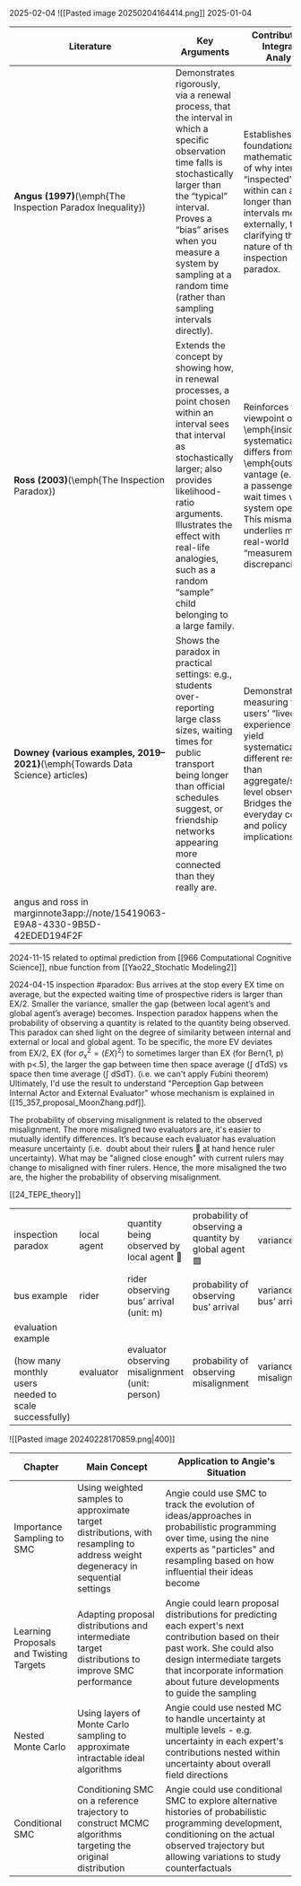 2025-02-04
![[Pasted image 20250204164414.png]]
2025-01-04

| **Literature**                                                                 | **Key Arguments**                                                                                                                                                                                                                                                                                | **Contribution to Integrated Analysis**                                                                                                                                                                                                         |
| ------------------------------------------------------------------------------ | ------------------------------------------------------------------------------------------------------------------------------------------------------------------------------------------------------------------------------------------------------------------------------------------------ | ----------------------------------------------------------------------------------------------------------------------------------------------------------------------------------------------------------------------------------------------- |
| **Angus (1997)**(\emph{The Inspection Paradox Inequality})                     | Demonstrates rigorously, via a renewal process, that the interval in which a specific observation time falls is stochastically larger than the “typical” interval. Proves a “bias” arises when you measure a system by sampling at a random time (rather than sampling intervals directly).      | Establishes a foundational mathematical proof of why intervals “inspected” from within can appear longer than intervals measured externally, thus clarifying the nature of the inspection paradox.                                              |
| **Ross (2003)**(\emph{The Inspection Paradox})<br>                             | Extends the concept by showing how, in renewal processes, a point chosen within an interval sees that interval as stochastically larger; also provides likelihood-ratio arguments. Illustrates the effect with real-life analogies, such as a random “sample” child belonging to a large family. | Reinforces that the viewpoint of an \emph{insider} systematically differs from an \emph{outside} vantage (e.g., how a passenger views wait times vs. the system operator). This mismatch underlies many real-world “measurement” discrepancies. |
| **Downey (various examples, 2019–2021)**(\emph{Towards Data Science} articles) | Shows the paradox in practical settings: e.g., students over-reporting large class sizes, waiting times for public transport being longer than official schedules suggest, or friendship networks appearing more connected than they really are.                                                 | Demonstrates that measuring from users’ “lived experience” can yield systematically different results than aggregate/system-level observations. Bridges theory to everyday contexts and policy implications.                                    |
| angus and ross in marginnote3app://note/15419063-E9A8-4330-9B5D-42EDED194F2F   |                                                                                                                                                                                                                                                                                                  |                                                                                                                                                                                                                                                 |

2024-11-15
related to optimal prediction from [[966 Computational Cognitive Science]], nbue function from [[Yao22_Stochatic Modeling2]]

2024-04-15
inspection #paradox: Bus arrives at the stop every EX time on average, but the expected waiting time of prospective riders is larger than EX/2. Smaller the variance, smaller the gap (between local agent’s and global agent’s average) becomes. Inspection paradox happens when the probability of observing a quantity is related to the quantity being observed. This paradox can shed light on the degree of similarity between internal and external or local and global agent. To be specific, the more EV deviates from EX/2, EX (for $\sigma_x^2 = (EX)^2$) to sometimes larger than EX (for Bern(1, p) with p<.5), the larger the gap between time then space average ($\int$ dTdS) vs space then time average ($\int$ dSdT). (i.e. we can't apply Fubini theorem)
Ultimately, I'd use the result to understand "Perception Gap between Internal Actor and External Evaluator" whose mechanism is explained in [[15_357_proposal_MoonZhang.pdf]].  

The probability of observing misalignment is related to the observed misalignment. The more misaligned two evaluators are, it's easier to mutually identify differences. It’s because each evaluator has evaluation measure uncertainty (i.e.  doubt about their rulers 📏 at hand hence ruler uncertainty). What may be "aligned close enough" with current rulers may change to misaligned with finer rulers. Hence, the more misaligned the two are, the higher the probability of observing misalignment.

[[24_TEPE_theory]]

|   |   |   |   |   |
|---|---|---|---|---|
|inspection paradox|local agent|quantity being observed by local agent 🔴|probability of observing a quantity by global agent 🟩|variance|
|bus example|rider|rider observing bus’ arrival (unit: m)|probability of observing bus’ arrival|variance of bus’ arrival|
|evaluation example<br><br>(how many monthly users needed to scale successfully)|evaluator|evaluator observing misalignment (unit: person)|probability of observing misalignment|variance of misalignment|

  
  ![[Pasted image 20240228170859.png|400]]
  


| Chapter | Main Concept | Application to Angie's Situation |
|---------|--------------|----------------------------------|
| Importance Sampling to SMC | Using weighted samples to approximate target distributions, with resampling to address weight degeneracy in sequential settings | Angie could use SMC to track the evolution of ideas/approaches in probabilistic programming over time, using the nine experts as "particles" and resampling based on how influential their ideas become |
| Learning Proposals and Twisting Targets | Adapting proposal distributions and intermediate target distributions to improve SMC performance | Angie could learn proposal distributions for predicting each expert's next contribution based on their past work. She could also design intermediate targets that incorporate information about future developments to guide the sampling |
| Nested Monte Carlo | Using layers of Monte Carlo sampling to approximate intractable ideal algorithms | Angie could use nested MC to handle uncertainty at multiple levels - e.g. uncertainty in each expert's contributions nested within uncertainty about overall field directions |
| Conditional SMC | Conditioning SMC on a reference trajectory to construct MCMC algorithms targeting the original distribution | Angie could use conditional SMC to explore alternative histories of probabilistic programming development, conditioning on the actual observed trajectory but allowing variations to study counterfactuals |

